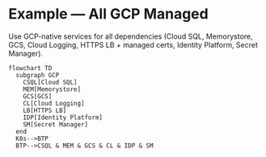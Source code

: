 # Example — All GCP Managed

Use GCP-native services for all dependencies (Cloud SQL, Memorystore, GCS, Cloud Logging, HTTPS LB + managed certs, Identity Platform, Secret Manager).

```mermaid
flowchart TD
  subgraph GCP
    CSQL[Cloud SQL]
    MEM[Memorystore]
    GCS[GCS]
    CL[Cloud Logging]
    LB[HTTPS LB]
    IDP[Identity Platform]
    SM[Secret Manager]
  end
  K8s-->BTP
  BTP-->CSQL & MEM & GCS & CL & IDP & SM
```

